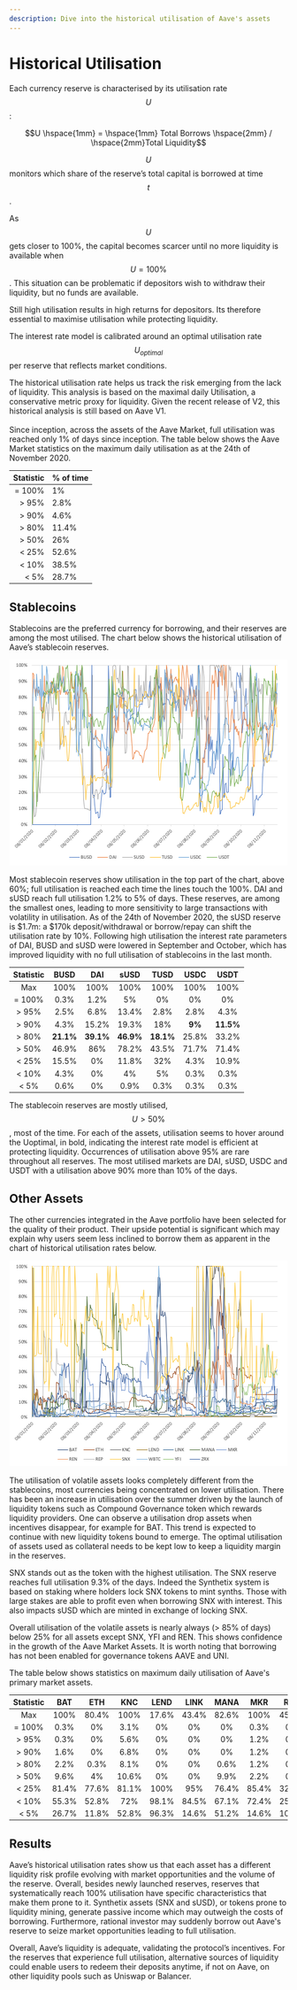 ```yaml
---
description: Dive into the historical utilisation of Aave's assets
---
```


# Historical Utilisation

Each currency reserve is characterised by its utilisation rate $$U$$ :

&#x20;$$U \hspace{1mm} = \hspace{1mm} Total Borrows \hspace{2mm} / \hspace{2mm}Total Liquidity$$&#x20;

$$U$$monitors which share of the reserve’s total capital is borrowed at time $$t$$.

As $$U$$gets closer to 100%, the capital becomes scarcer until no more liquidity is available when $$U = 100\%$$. This situation can be problematic if depositors wish to withdraw their liquidity, but no funds are available.&#x20;

Still high utilisation results in high returns for depositors. Its therefore essential to maximise utilisation while protecting liquidity.

The interest rate model is calibrated around an optimal utilisation rate $$U_{optimal}$$per reserve that reflects market conditions.

The historical utilisation rate helps us track the risk emerging from the lack of liquidity. This analysis is based on the maximal daily Utilisation, a conservative metric proxy for liquidity. Given the recent release of V2, this historical analysis is still based on Aave V1.\
\
Since inception, across the assets of the Aave Market, full utilisation was reached only 1% of days since inception. The table below shows the Aave Market statistics on the maximum daily utilisation as at the 24th of November 2020.&#x20;

| Statistic | % of time |
| --------: | --------- |
|    = 100% | 1%        |
|     > 95% | 2.8%      |
|     > 90% | 4.6%      |
|     > 80% | 11.4%     |
|     > 50% | 26%       |
|     < 25% | 52.6%     |
|     < 10% | 38.5%     |
|      < 5% | 28.7%     |

## Stablecoins

Stablecoins are the preferred currency for borrowing, and their reserves are among the most utilised. The chart below shows the historical utilisation of Aave’s stablecoin reserves.

![Aave Market Stablecoin Utilisation](<../.gitbook/assets/image (26).png>)

Most stablecoin reserves show utilisation in the top part of the chart, above 60%; full utilisation is reached each time the lines touch the 100%. DAI and sUSD reach full utilisation 1.2% to 5% of days. These reserves, are among the smallest ones, leading to more sensitivity to large transactions with volatility in utilisation. As of the 24th of November 2020, the sUSD reserve is $1.7m: a $170k deposit/withdrawal or borrow/repay can shift the utilisation rate by 10%. Following high utilisation the interest rate parameters of DAI, BUSD and sUSD were lowered in September and October, which has improved liquidity with no full utilisation of stablecoins in the last month.

| Statistic |    BUSD   |    DAI    |    sUSD   |    TUSD   |  USDC  |    USDT   |
| :-------: | :-------: | :-------: | :-------: | :-------: | :----: | :-------: |
|    Max    |    100%   |    100%   |    100%   |    100%   |  100%  |    100%   |
|   = 100%  |    0.3%   |    1.2%   |     5%    |     0%    |   0%   |     0%    |
|   > 95%   |    2.5%   |    6.8%   |   13.4%   |    2.8%   |  2.8%  |    4.3%   |
|   > 90%   |    4.3%   |   15.2%   |   19.3%   |    18%    | **9%** | **11.5%** |
|   > 80%   | **21.1%** | **39.1%** | **46.9%** | **18.1%** |  25.8% |   33.2%   |
|   > 50%   |   46.9%   |    86%    |   78.2%   |   43.5%   |  71.7% |   71.4%   |
|   < 25%   |   15.5%   |     0%    |   11.8%   |    32%    |  4.3%  |   10.9%   |
|   < 10%   |    4.3%   |     0%    |     4%    |     5%    |  0.3%  |    0.3%   |
|    < 5%   |    0.6%   |     0%    |    0.9%   |    0.3%   |  0.3%  |    0.3%   |

The stablecoin reserves are mostly utilised, $$U > 50\%$$, most of the time. For each of the assets, utilisation seems to hover around the Uoptimal, in bold, indicating the interest rate model is efficient at protecting liquidity. Occurrences of utilisation above 95% are rare throughout all reserves. The most utilised markets are DAI, sUSD, USDC and USDT with a utilisation above 90% more than 10% of the days.

## Other Assets

The other currencies integrated in the Aave portfolio have been selected for the quality of their product. Their upside potential is significant which may explain why users seem less inclined to borrow them as apparent in the chart of historical utilisation rates below.

![Aave Market Volatile Assets Utilisation](<../.gitbook/assets/image (27).png>)

The utilisation of volatile assets looks completely different from the stablecoins, most currencies being concentrated on lower utilisation. There has been an increase in utilisation over the summer driven by the launch of liquidity tokens such as Compound Governance token which rewards liquidity providers. One can observe a utilisation drop assets when incentives disappear, for example for BAT. This trend is expected to continue with new liquidity tokens bound to emerge. The optimal utilisation of assets used as collateral needs to be kept low to keep a liquidity margin in the reserves.

SNX stands out as the token with the highest utilisation. The SNX reserve reaches full utilisation 9.3% of the days. Indeed the Synthetix system is based on staking where holders lock SNX tokens to mint synths. Those with large stakes are able to profit even when borrowing SNX with interest. This also impacts sUSD which are minted in exchange of locking SNX.

Overall utilisation of the volatile assets is nearly always (> 85% of days) below 25% for all assets except SNX, YFI and REN. This shows confidence in the growth of the Aave Market Assets. It is worth noting that borrowing has not been enabled for governance tokens AAVE and UNI.

The table below shows statistics on maximum daily utilisation of Aave's primary market assets.&#x20;

| Statistic |  BAT  |  ETH  |  KNC  |  LEND |  LINK |  MANA |  MKR  |  REN  |  REP  |  SNX  |  WBTC |  YFI  |  ZRX  |
| :-------: | :---: | :---: | :---: | :---: | :---: | :---: | :---: | :---: | :---: | :---: | :---: | :---: | :---: |
|    Max    |  100% | 80.4% |  100% | 17.6% | 43.4% | 82.6% |  100% | 45.7% | 57.3% |  100% |  100% | 65.7% | 64.9% |
|   = 100%  |  0.3% |   0%  |  3.1% |   0%  |   0%  |   0%  |  0.3% |   0%  |   0%  |  9.3% |  0.3% |   0%  |   0%  |
|   > 95%   |  0.3% |   0%  |  5.6% |   0%  |   0%  |   0%  |  1.2% |   0%  |   0%  | 13.7% |  0.3% |   0%  |   0%  |
|   > 90%   |  1.6% |   0%  |  6.8% |   0%  |   0%  |   0%  |  1.2% |   0%  |   0%  | 15.2% |  0.3% |   0%  |   0%  |
|   > 80%   |  2.2% |  0.3% |  8.1% |   0%  |   0%  |  0.6% |  1.2% |   0%  |   0%  | 19.6% |  0.6% |   0%  |   0%  |
|   > 50%   |  9.6% |   4%  | 10.6% |   0%  |   0%  |  9.9% |  2.2% |   0%  |  2.2% | 54.7% |  1.6% |  0.3% |  1.9% |
|   < 25%   | 81.4% | 77.6% | 81.1% |  100% |  95%  | 76.4% | 85.4% | 32.3% | 86.3% | 11.5% | 97.2% | 19.6% | 81.1% |
|   < 10%   | 55.3% | 52.8% |  72%  | 98.1% | 84.5% | 67.1% | 72.4% | 25.8% | 64.2% |  0.3% | 89.8% | 12.1% | 49.4% |
|    < 5%   | 26.7% | 11.8% | 52.8% | 96.3% | 14.6% | 51.2% | 14.6% | 10.2% | 57.1% |   0%  | 64.9% | 10.6% | 38.8% |

## Results

Aave’s historical utilisation rates show us that each asset has a different liquidity risk profile evolving with market opportunities and the volume of the reserve. Overall, besides newly launched reserves, reserves that systematically reach 100% utilisation have specific characteristics that make them prone to it. Synthetix assets (SNX and sUSD), or tokens prone to liquidity mining, generate passive income which may outweigh the costs of borrowing. Furthermore, rational investor may suddenly borrow out Aave's reserve to seize market opportunities leading to full utilisation.&#x20;

Overall, Aave’s liquidity is adequate, validating the protocol’s incentives. For the reserves that experience full utilisation, alternative sources of liquidity could enable users to redeem their deposits anytime, if not on Aave, on other liquidity pools such as Uniswap or Balancer.
